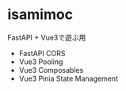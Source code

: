 # isamimoc

FastAPI + Vue3で遊ぶ用

- FastAPI CORS
- Vue3 Pooling
- Vue3 Composables
- Vue3 Pinia State Management